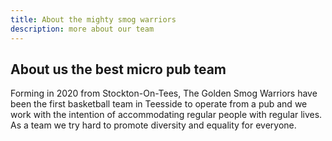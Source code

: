 ```yaml
---
title: About the mighty smog warriors
description: more about our team
---
```


## About us the best micro pub team

Forming in 2020 from Stockton-On-Tees, The Golden Smog Warriors have been the first basketball team in Teesside to operate from a pub and we work with the intention of accommodating regular people with regular lives. As a team we try hard to promote diversity and equality for everyone.

